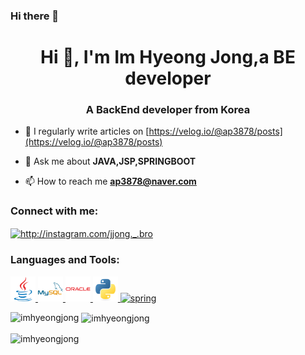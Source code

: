 ### Hi there 👋

<h1 align="center">Hi 👋, I'm Im Hyeong Jong,a BE developer</h1>
<h3 align="center">A BackEnd developer from Korea</h3>

- 📝 I regularly write articles on [https://velog.io/@ap3878/posts](https://velog.io/@ap3878/posts)

- 💬 Ask me about **JAVA,JSP,SPRINGBOOT**

- 📫 How to reach me **ap3878@naver.com**

<h3 align="left">Connect with me:</h3>
<p align="left">
<a href="https://instagram.com/http://instagram.com/jjong._.bro" target="blank"><img align="center" src="https://raw.githubusercontent.com/rahuldkjain/github-profile-readme-generator/master/src/images/icons/Social/instagram.svg" alt="http://instagram.com/jjong._.bro" height="30" width="40" /></a>
</p>

<h3 align="left">Languages and Tools:</h3>
<p align="left"> <a href="https://www.java.com" target="_blank" rel="noreferrer"> <img src="https://raw.githubusercontent.com/devicons/devicon/master/icons/java/java-original.svg" alt="java" width="40" height="40"/> </a> <a href="https://www.mysql.com/" target="_blank" rel="noreferrer"> <img src="https://raw.githubusercontent.com/devicons/devicon/master/icons/mysql/mysql-original-wordmark.svg" alt="mysql" width="40" height="40"/> </a> <a href="https://www.oracle.com/" target="_blank" rel="noreferrer"> <img src="https://raw.githubusercontent.com/devicons/devicon/master/icons/oracle/oracle-original.svg" alt="oracle" width="40" height="40"/> </a> <a href="https://www.python.org" target="_blank" rel="noreferrer"> <img src="https://raw.githubusercontent.com/devicons/devicon/master/icons/python/python-original.svg" alt="python" width="40" height="40"/> </a> <a href="https://spring.io/" target="_blank" rel="noreferrer"> <img src="https://www.vectorlogo.zone/logos/springio/springio-icon.svg" alt="spring" width="40" height="40"/> </a> </p>

<p><img align="left" src="https://github-readme-stats.vercel.app/api/top-langs?username=imhyeongjong&show_icons=true&locale=en&layout=compact" alt="imhyeongjong" /></p>

<p>&nbsp;<img align="center" src="https://github-readme-stats.vercel.app/api?username=imhyeongjong&show_icons=true&locale=en" alt="imhyeongjong" /></p>

<p><img align="center" src="https://github-readme-streak-stats.herokuapp.com/?user=imhyeongjong&" alt="imhyeongjong" /></p>
